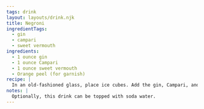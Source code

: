 ```yaml
---
tags: drink
layout: layouts/drink.njk
title: Negroni
ingredientTags:
  - gin
  - campari
  - sweet vermouth
ingredients:
  - 1 ounce gin
  - 1 ounce Campari
  - 1 ounce sweet vermouth
  - Orange peel (for garnish)
recipe: |
  In an old-fashioned glass, place ice cubes. Add the gin, Campari, and vermouth. Stir well. Garnish with an orange peel.
notes: |
  Optionally, this drink can be topped with soda water.
---
```


